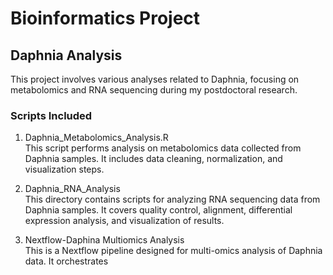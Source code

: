 # Bioinformatics Project

## Daphnia Analysis

This project involves various analyses related to Daphnia, focusing on metabolomics and RNA sequencing during my postdoctoral research.

### Scripts Included

1. Daphnia_Metabolomics_Analysis.R  
   This script performs analysis on metabolomics data collected from Daphnia samples. It includes data cleaning, normalization, and visualization steps.

2. Daphnia_RNA_Analysis  
   This directory contains scripts for analyzing RNA sequencing data from Daphnia samples. It covers quality control, alignment, differential expression analysis, and visualization of results.

3. Nextflow-Daphina Multiomics Analysis  
   This is a Nextflow pipeline designed for multi-omics analysis of Daphnia data. It orchestrates
